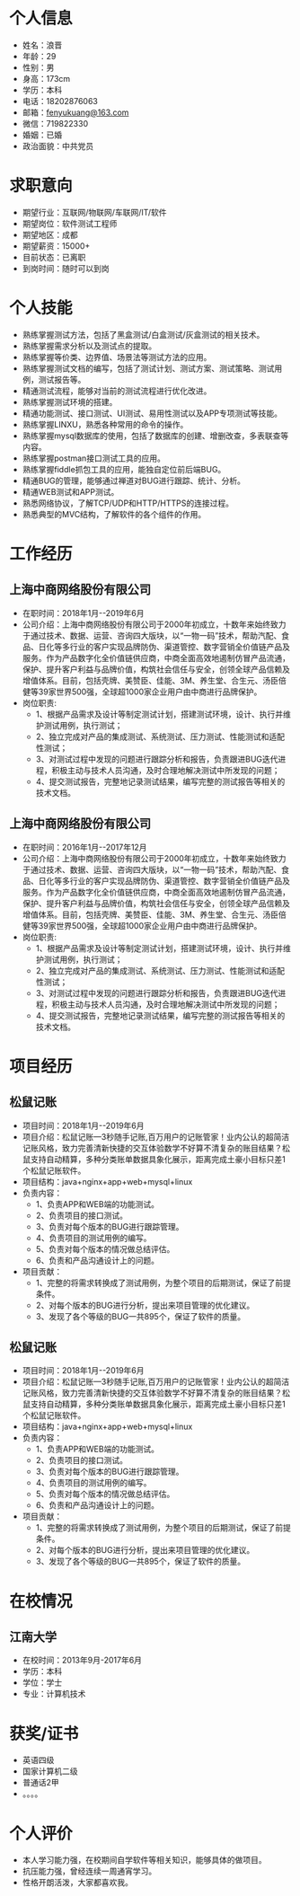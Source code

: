 # 个人信息
- 姓名：浪晋
- 年龄：29
- 性别：男
- 身高：173cm
- 学历：本科
- 电话：18202876063
- 邮箱：fenyukuang@163.com
- 微信：719822330
- 婚姻：已婚
- 政治面貌：中共党员

# 求职意向
- 期望行业：互联网/物联网/车联网/IT/软件
- 期望岗位：软件测试工程师
- 期望地区：成都
- 期望薪资：15000+
- 目前状态：已离职
- 到岗时间：随时可以到岗

# 个人技能
- 熟练掌握测试方法，包括了黑盒测试/白盒测试/灰盒测试的相关技术。
- 熟练掌握需求分析以及测试点的提取。
- 熟练掌握等价类、边界值、场景法等测试方法的应用。
- 熟练掌握测试文档的编写，包括了测试计划、测试方案、测试策略、测试用例，测试报告等。
- 精通测试流程，能够对当前的测试流程进行优化改进。
- 熟练掌握测试环境的搭建。
- 精通功能测试、接口测试、UI测试、易用性测试以及APP专项测试等技能。
- 熟练掌握LINXU，熟悉各种常用的命令的操作。
- 熟练掌握mysql数据库的使用，包括了数据库的创建、增删改查，多表联查等内容。
- 熟练掌握postman接口测试工具的应用。
- 熟练掌握fiddle抓包工具的应用，能独自定位前后端BUG。
- 精通BUG的管理，能够通过禅道对BUG进行跟踪、统计、分析。
- 精通WEB测试和APP测试。
- 熟悉网络协议，了解TCP/UDP和HTTP/HTTPS的连接过程。
- 熟悉典型的MVC结构，了解软件的各个组件的作用。


# 工作经历
## 上海中商网络股份有限公司
- 在职时间：2018年1月--2019年6月
- 公司介绍：上海中商网络股份有限公司于2000年初成立，十数年来始终致力于通过技术、数据、运营、咨询四大版块，以“一物一码”技术，帮助汽配、食品、日化等多行业的客户实现品牌防伪、渠道管控、数字营销全价值链产品及服务。作为产品数字化全价值链供应商，中商全面高效地遏制仿冒产品流通，保护、提升客户利益与品牌价值，构筑社会信任与安全，创领全球产品信赖及增值体系。目前，包括壳牌、美赞臣、佳能、3M、养生堂、合生元、汤臣倍健等39家世界500强，全球超1000家企业用户由中商进行品牌保护。
- 岗位职责:
    - 1、根据产品需求及设计等制定测试计划，搭建测试环境，设计、执行并维护测试用例，执行测试；
    - 2、独立完成对产品的集成测试、系统测试、压力测试、性能测试和适配性测试；
    - 3、对测试过程中发现的问题进行跟踪分析和报告，负责跟进BUG迭代进程，积极主动与技术人员沟通，及时合理地解决测试中所发现的问题；
    - 4、提交测试报告，完整地记录测试结果，编写完整的测试报告等相关的技术文档。

## 上海中商网络股份有限公司
- 在职时间：2016年1月--2017年12月
- 公司介绍：上海中商网络股份有限公司于2000年初成立，十数年来始终致力于通过技术、数据、运营、咨询四大版块，以“一物一码”技术，帮助汽配、食品、日化等多行业的客户实现品牌防伪、渠道管控、数字营销全价值链产品及服务。作为产品数字化全价值链供应商，中商全面高效地遏制仿冒产品流通，保护、提升客户利益与品牌价值，构筑社会信任与安全，创领全球产品信赖及增值体系。目前，包括壳牌、美赞臣、佳能、3M、养生堂、合生元、汤臣倍健等39家世界500强，全球超1000家企业用户由中商进行品牌保护。
- 岗位职责:
    - 1、根据产品需求及设计等制定测试计划，搭建测试环境，设计、执行并维护测试用例，执行测试；
    - 2、独立完成对产品的集成测试、系统测试、压力测试、性能测试和适配性测试；
    - 3、对测试过程中发现的问题进行跟踪分析和报告，负责跟进BUG迭代进程，积极主动与技术人员沟通，及时合理地解决测试中所发现的问题；
    - 4、提交测试报告，完整地记录测试结果，编写完整的测试报告等相关的技术文档。

# 项目经历
## 松鼠记账
- 项目时间：2018年1月--2019年6月
- 项目介绍：松鼠记账—3秒随手记账,百万用户的记账管家！业内公认的超简洁记账风格，致力完善清新快捷的交互体验数学不好算不清复杂的账目结果？松鼠支持自动精算，多种分类账单数据具象化展示，距离完成土豪小目标只差1个松鼠记账软件。 
- 项目结构：java+nginx+app+web+mysql+linux
- 负责内容：
    - 1、负责APP和WEB端的功能测试。
    - 2、负责项目的接口测试。
    - 3、负责对每个版本的BUG进行跟踪管理。
    - 4、负责项目的测试用例的编写。
    - 5、负责对每个版本的情况做总结评估。
    - 6、负责和产品沟通设计上的问题。
- 项目贡献：
    - 1、完整的将需求转换成了测试用例，为整个项目的后期测试，保证了前提条件。
    - 2、对每个版本的BUG进行分析，提出来项目管理的优化建议。
    - 3、发现了各个等级的BUG一共895个，保证了软件的质量。


## 松鼠记账
- 项目时间：2018年1月--2019年6月
- 项目介绍：松鼠记账—3秒随手记账,百万用户的记账管家！业内公认的超简洁记账风格，致力完善清新快捷的交互体验数学不好算不清复杂的账目结果？松鼠支持自动精算，多种分类账单数据具象化展示，距离完成土豪小目标只差1个松鼠记账软件。 
- 项目结构：java+nginx+app+web+mysql+linux
- 负责内容：
    - 1、负责APP和WEB端的功能测试。
    - 2、负责项目的接口测试。
    - 3、负责对每个版本的BUG进行跟踪管理。
    - 4、负责项目的测试用例的编写。
    - 5、负责对每个版本的情况做总结评估。
    - 6、负责和产品沟通设计上的问题。
- 项目贡献：
    - 1、完整的将需求转换成了测试用例，为整个项目的后期测试，保证了前提条件。
    - 2、对每个版本的BUG进行分析，提出来项目管理的优化建议。
    - 3、发现了各个等级的BUG一共895个，保证了软件的质量。

# 在校情况
## 江南大学
- 在校时间：2013年9月-2017年6月
- 学历：本科
- 学位：学士
- 专业：计算机技术

# 获奖/证书
- 英语四级
- 国家计算机二级
- 普通话2甲
- 。。。。


# 个人评价
- 本人学习能力强，在校期间自学软件等相关知识，能够具体的做项目。
- 抗压能力强，曾经连续一周通宵学习。
- 性格开朗活泼，大家都喜欢我。